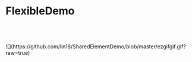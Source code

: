 # FlexibleDemo
<br>
<br>
<br>![](https://github.com/lin18/SharedElementDemo/blob/master/ezgifgif.gif?raw=true)